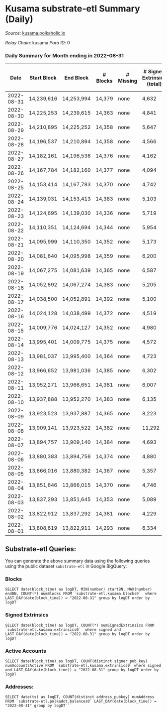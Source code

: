 # Kusama substrate-etl Summary (Daily)

_Source_: [kusama.polkaholic.io](https://kusama.polkaholic.io)

*Relay Chain*: kusama
*Para ID*: 0



### Daily Summary for Month ending in 2022-08-31


| Date | Start Block | End Block | # Blocks | # Missing | # Signed Extrinsics (total) | # Active Accounts | # Addresses with Balances | # Events | # Transfers | # XCM Transfers In | # XCM Transfers Out |
| ---- | ----------- | --------- | -------- | --------- | --------------------------- | ----------------- | ------------------------- | -------- | ----------- | ------------------ | ------------------- |
| 2022-08-31 | 14,239,616 | 14,253,994 | 14,379 | none  | 4,632 | 1,303 | 266,043 | 724,451 | 1,459 ($3,660,216) | 130 ($151,872) | 169 ($148,296) |
| 2022-08-30 | 14,225,253 | 14,239,615 | 14,363 | none  | 4,841 | 1,655 |  | 608,231 | 1,547 ($8,015,593) | 145 ($223,547) | 145 ($148,789) |
| 2022-08-29 | 14,210,895 | 14,225,252 | 14,358 | none  | 5,647 | 1,807 |  | 635,599 | 1,940 ($2,803,522) | 153 ($348,214) | 152 ($193,264) |
| 2022-08-28 | 14,196,537 | 14,210,894 | 14,358 | none  | 4,566 | 1,077 |  | 620,779 | 1,135 ($2,370,994) | 81 ($113,613) | 110 ($88,102.24) |
| 2022-08-27 | 14,182,161 | 14,196,536 | 14,376 | none  | 4,162 | 1,324 |  | 618,334 | 1,146 ($11,742,486) | 124 ($321,521) | 132 ($419,469) |
| 2022-08-26 | 14,167,784 | 14,182,160 | 14,377 | none  | 4,094 | 1,229 | 265,467 | 619,992 | 1,520 ($5,007,549) | 145 ($314,674) | 140 ($186,930) |
| 2022-08-25 | 14,153,414 | 14,167,783 | 14,370 | none  | 4,742 | 1,402 | 265,360 | 612,992 | 1,361 ($3,881,513) | 114 ($654,030) | 136 ($359,225) |
| 2022-08-24 | 14,139,031 | 14,153,413 | 14,383 | none  | 5,103 | 1,547 | 265,255 | 605,095 | 1,442 ($4,356,176) | 115 ($299,084) | 125 ($235,404) |
| 2022-08-23 | 14,124,695 | 14,139,030 | 14,336 | none  | 5,719 | 1,442 | 265,146 | 604,412 | 1,505 ($5,640,925) | 147 ($170,848) | 155 ($289,042) |
| 2022-08-22 | 14,110,351 | 14,124,694 | 14,344 | none  | 5,954 | 1,810 | 265,035 | 634,980 | 1,827 ($3,432,097) | 152 ($393,154) | 167 ($819,297) |
| 2022-08-21 | 14,095,999 | 14,110,350 | 14,352 | none  | 5,173 | 1,220 |  | 646,457 | 1,428 ($1,966,902) | 182 ($325,648) | 221 ($561,189) |
| 2022-08-20 | 14,081,640 | 14,095,998 | 14,359 | none  | 6,200 | 1,401 | 264,867 | 609,581 | 1,576 ($3,623,806) | 97 ($119,386) | 132 ($418,760) |
| 2022-08-19 | 14,067,275 | 14,081,639 | 14,365 | none  | 6,587 | 1,786 |  | 599,389 | 1,829 ($13,567,483) | 174 ($462,595) | 238 ($719,015) |
| 2022-08-18 | 14,052,892 | 14,067,274 | 14,383 | none  | 5,205 | 1,518 |  | 638,612 | 1,505 ($3,393,600) | 171 ($564,289) | 215 ($673,838) |
| 2022-08-17 | 14,038,500 | 14,052,891 | 14,392 | none  | 5,100 | 1,506 |  | 592,986 | 1,492 ($2,737,164) | 147 ($566,221) | 169 ($356,711) |
| 2022-08-16 | 14,024,128 | 14,038,499 | 14,372 | none  | 4,519 | 1,550 |  | 604,453 | 1,386 ($4,579,128) | 129 ($219,795) | 175 ($203,949) |
| 2022-08-15 | 14,009,776 | 14,024,127 | 14,352 | none  | 4,980 | 1,699 |  | 597,364 | 1,432 ($3,588,762) | 167 ($302,491) | 152 ($209,391) |
| 2022-08-14 | 13,995,401 | 14,009,775 | 14,375 | none  | 4,572 | 1,557 |  | 618,386 | 1,854 ($4,353,271) | 292 ($638,679) | 291 ($778,476) |
| 2022-08-13 | 13,981,037 | 13,995,400 | 14,364 | none  | 4,723 | 1,396 |  | 589,072 | 1,474 ($2,514,369) | 147 ($227,758) | 224 ($489,517) |
| 2022-08-12 | 13,966,652 | 13,981,036 | 14,385 | none  | 6,302 | 2,044 |  | 611,399 | 2,011 ($3,476,125) | 146 ($183,403) | 316 ($335,618) |
| 2022-08-11 | 13,952,271 | 13,966,651 | 14,381 | none  | 6,007 | 2,167 |  | 602,111 | 2,560 ($32,686,710) | 228 ($319,152) | 506 ($4,061,333) |
| 2022-08-10 | 13,937,888 | 13,952,270 | 14,383 | none  | 6,135 | 2,268 | 263,537 | 603,191 | 2,564 ($24,415,336) | 196 ($4,123,647) | 462 ($584,932) |
| 2022-08-09 | 13,923,523 | 13,937,887 | 14,365 | none  | 8,223 | 2,971 | 263,334 | 732,553 | 3,213 ($8,498,168) | 229 ($369,412) | 533 ($712,365) |
| 2022-08-08 | 13,909,141 | 13,923,522 | 14,382 | none  | 11,292 | 5,499 | 263,049 | 805,415 | 71,988 ($130,528,281) | 388 ($2,843,689) | 1,023 ($10,562,219) |
| 2022-08-07 | 13,894,757 | 13,909,140 | 14,384 | none  | 4,693 | 1,165 | 261,512 | 591,609 | 1,785 ($3,887,063) | 268 ($834,657) | 348 ($621,362) |
| 2022-08-06 | 13,880,383 | 13,894,756 | 14,374 | none  | 4,880 | 1,276 | 261,395 | 595,919 | 1,252 ($4,038,995) | 266 ($794,023) | 244 ($883,833) |
| 2022-08-05 | 13,866,016 | 13,880,382 | 14,367 | none  | 5,357 | 1,713 | 261,318 | 639,140 | 1,838 ($4,270,033) | 218 ($243,497) | 120 ($347,775) |
| 2022-08-04 | 13,851,646 | 13,866,015 | 14,370 | none  | 4,746 | 1,294 | 261,236 | 571,838 | 1,145 ($2,738,779) | 289 ($207,001) | 129 ($209,024) |
| 2022-08-03 | 13,837,293 | 13,851,645 | 14,353 | none  | 5,089 | 1,769 |  | 580,096 | 1,207 ($3,023,065) | 235 ($70,063.88) | 99 ($137,852) |
| 2022-08-02 | 13,822,912 | 13,837,292 | 14,381 | none  | 4,229 | 1,280 | 261,179 | 573,226 | 1,129 ($6,266,206) | 226 ($273,586) | 148 ($404,343) |
| 2022-08-01 | 13,808,619 | 13,822,911 | 14,293 | none  | 6,334 | 1,604 |  | 649,978 | 1,148 ($1,910,937) | 188 ($322,308) | 136 ($154,256) |

## Substrate-etl Queries:
You can generate the above summary data using the following queries using the public dataset `substrate-etl` in Google BigQuery:


### Blocks
```
SELECT date(block_time) as logDT, MIN(number) startBN, MAX(number) endBN, COUNT(*) numBlocks FROM `substrate-etl.kusama.blocks0`  where LAST_DAY(date(block_time)) = "2022-08-31" group by logDT order by logDT
```


### Signed Extrinsics
```
SELECT date(block_time) as logDT, COUNT(*) numSignedExtrinsics FROM `substrate-etl.kusama.extrinsics0`  where signed and LAST_DAY(date(block_time)) = "2022-08-31" group by logDT order by logDT
```


### Active Accounts
```
SELECT date(block_time) as logDT, COUNT(distinct signer_pub_key) numAccountsActive FROM `substrate-etl.kusama.extrinsics0` where signed and LAST_DAY(date(block_time)) = "2022-08-31" group by logDT order by logDT
```


### Addresses:
```
SELECT date(ts) as logDT, COUNT(distinct address_pubkey) numAddress FROM `substrate-etl.polkadot.balances0` LAST_DAY(date(block_time)) = "2022-08-31" group by logDT```

